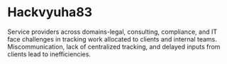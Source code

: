 # Hackvyuha83
Service providers across domains-legal, consulting, compliance, and IT face challenges in tracking work allocated to clients and internal teams. Miscommunication, lack of centralized tracking, and delayed inputs from clients lead to inefficiencies.
